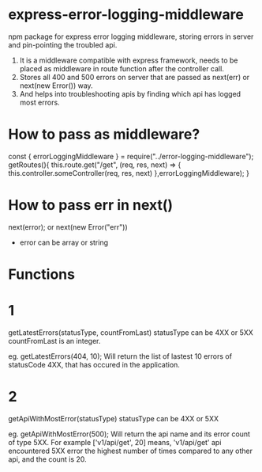 # express-error-logging-middleware
npm package for express error logging middleware, storing errors in server and pin-pointing the troubled api.

1. It is a middleware compatible with express framework, needs to be placed as middleware in route function after the controller call.
2. Stores all 400 and 500 errors on server that are passed as next(err) or next(new Error()) way.
3. And helps into troubleshooting apis by finding which api has logged most errors.

# How to pass as middleware?
const { errorLoggingMiddleware } = require("../error-logging-middleware");
 getRoutes(){
     this.route.get("/get", (req, res, next) => {
      this.controller.someController(req, res, next)
    },errorLoggingMiddleware);
  }

# How to pass err in next()
next(error);
or
next(new Error("err"))

 - error can be array or string

# Functions
# 1 
getLatestErrors(statusType, countFromLast)
statusType can be 4XX or 5XX
countFromLast is an integer. 

eg. getLatestErrors(404, 10);
Will return the list of lastest 10 errors of statusCode 4XX, that has occured in the application.

# 2
getApiWithMostError(statusType)
statusType can be 4XX or 5XX

eg. getApiWithMostError(500);
Will return the api name and its error count of type 5XX.
For example ['v1/api/get', 20]
means, 'v1/api/get' api encountered 5XX error the highest number of times compared to any other api, and the count is 20.